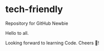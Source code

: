 # tech-friendly
Repository for GitHub Newbie

Hello to all.

Looking forward to learning Code. Cheers :beer:!
